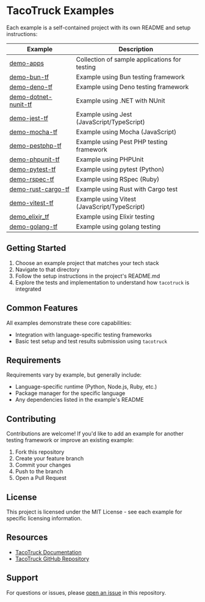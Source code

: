 # TacoTruck Examples

Each example is a self-contained project with its own README and setup instructions:

| Example                                         | Description                                   |
| ----------------------------------------------- | --------------------------------------------- |
| [demo-apps](./demo-apps/)                       | Collection of sample applications for testing |
| [demo-bun-tf](./demo-bun-tf/)                   | Example using Bun testing framework           |
| [demo-deno-tf](./demo-deno-tf/)                 | Example using Deno testing framework          |
| [demo-dotnet-nunit-tf](./demo-dotnet-nunit-tf/) | Example using .NET with NUnit                 |
| [demo-jest-tf](./demo-jest-tf/)                 | Example using Jest (JavaScript/TypeScript)    |
| [demo-mocha-tf](./demo-mocha-tf/)               | Example using Mocha (JavaScript)              |
| [demo-pestphp-tf](./demo-pestphp-tf/)           | Example using Pest PHP testing framework      |
| [demo-phpunit-tf](./demo-phpunit-tf/)           | Example using PHPUnit                         |
| [demo-pytest-tf](./demo-pytest-tf/)             | Example using pytest (Python)                 |
| [demo-rspec-tf](./demo-rspec-tf/)               | Example using RSpec (Ruby)                    |
| [demo-rust-cargo-tf](./demo-rust-cargo-tf/)     | Example using Rust with Cargo test            |
| [demo-vitest-tf](./demo-vitest-tf/)             | Example using Vitest (JavaScript/TypeScript)  |
| [demo_elixir_tf](./demo_elixir_tf/)             | Example using Elixir testing                  |
| [demo-golang-tf](./demo-golang-tf/)             | Example using golang testing                  |

## Getting Started

1. Choose an example project that matches your tech stack
2. Navigate to that directory
3. Follow the setup instructions in the project's README.md
4. Explore the tests and implementation to understand how `tacotruck` is integrated

## Common Features

All examples demonstrate these core capabilities:

- Integration with language-specific testing frameworks
- Basic test setup and test results submission using `tacotruck`

## Requirements

Requirements vary by example, but generally include:

- Language-specific runtime (Python, Node.js, Ruby, etc.)
- Package manager for the specific language
- Any dependencies listed in the example's README

## Contributing

Contributions are welcome! If you'd like to add an example for another testing framework or improve an existing example:

1. Fork this repository
2. Create your feature branch
3. Commit your changes
4. Push to the branch
5. Open a Pull Request

## License

This project is licensed under the MIT License - see each example for specific licensing information.

## Resources

- [TacoTruck Documentation](https://docs.testfiesta.com/tacotruck-docs)
- [TacoTruck GitHub Repository](https://github.com/testfiesta/tacotruck)

## Support

For questions or issues, please [open an issue](https://github.com/example/tacotruck-examples/issues) in this repository.
